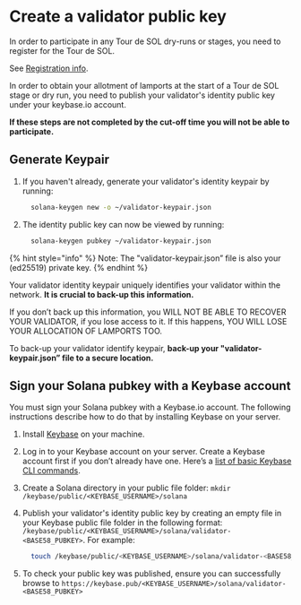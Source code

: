 # Create a validator public key

In order to participate in any Tour de SOL dry-runs or stages, you need to register for the Tour de SOL.

See [Registration info](../../registration/).

In order to obtain your allotment of lamports at the start of a Tour de SOL stage or dry run, you need to publish your validator's identity public key under your keybase.io account.

**If these steps are not completed by the cut-off time you will not be able to participate.**

## **Generate Keypair**

1. If you haven't already, generate your validator's identity keypair by running:

   ```bash
     solana-keygen new -o ~/validator-keypair.json
   ```

2. The identity public key can now be viewed by running:

   ```bash
     solana-keygen pubkey ~/validator-keypair.json
   ```

{% hint style="info" %}
Note: The "validator-keypair.json” file is also your \(ed25519\) private key.
{% endhint %}

Your validator identity keypair uniquely identifies your validator within the network. **It is crucial to back-up this information.**

If you don’t back up this information, you WILL NOT BE ABLE TO RECOVER YOUR VALIDATOR, if you lose access to it. If this happens, YOU WILL LOSE YOUR ALLOCATION OF LAMPORTS TOO.

To back-up your validator identify keypair, **back-up your "validator-keypair.json” file to a secure location.**

## Sign your Solana pubkey with a Keybase account

You must sign your Solana pubkey with a Keybase.io account. The following instructions describe how to do that by installing Keybase on your server.

1. Install [Keybase](https://keybase.io/download) on your machine.
2. Log in to your Keybase account on your server. Create a Keybase account first if you don’t already have one. Here’s a [list of basic Keybase CLI commands](https://keybase.io/docs/command_line/basics).
3. Create a Solana directory in your public file folder: `mkdir /keybase/public/<KEYBASE_USERNAME>/solana`
4. Publish your validator's identity public key by creating an empty file in your Keybase public file folder in the following format: `/keybase/public/<KEYBASE_USERNAME>/solana/validator-<BASE58_PUBKEY>`. For example:

   ```bash
     touch /keybase/public/<KEYBASE_USERNAME>/solana/validator-<BASE58_PUBKEY>
   ```

5. To check your public key was published, ensure you can successfully browse to `https://keybase.pub/<KEYBASE_USERNAME>/solana/validator-<BASE58_PUBKEY>`

## 

## 

